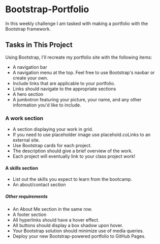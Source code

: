 # Bootstrap-Portfolio

In this weekly challenge I am tasked with making a portfolio with the Bootstrap framework. 
  
  ## Tasks in This Project

Using Bootstrap, I'll recreate my portfolio site with the following items:

- A navigation bar
- A navigation menu at the top. Feel free to use Bootstrap's navbar or create your own.
- Include links that are applicable to your portfolio.
- Links should navigate to the appropriate sections
- A hero section
- A jumbotron featuring your picture, your name, and any other information you'd like to include.

### A work section

- A section displaying your work in grid.
- If you need to use placeholder image use placehold.coLinks to an external site.
- Use Bootstrap cards for each project.
- The description should give a brief overview of the work.
- Each project will eventually link to your class project work!

#### A skills section

- List out the skills you expect to learn from the bootcamp.
- An about/contact section

##### Other requirements

- An About Me section in the same row.
- A footer section
- All hyperlinks should have a hover effect.
- All buttons should display a box shadow upon hover.
- Your Bootstrap solution should minimize use of media queries.
- Deploy your new Bootstrap-powered portfolio to GitHub Pages.